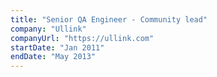```yaml
---
title: "Senior QA Engineer - Community lead"
company: "Ullink"
companyUrl: "https://ullink.com"
startDate: "Jan 2011"
endDate: "May 2013"
---
```


